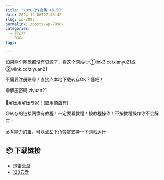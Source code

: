 ```yaml
---
title: "kuzu旧作合集 46-50"
date: 2024-12-06T17:43:42
slug: wp-7896
permalink: /posts/wp-7896/
categories:
  - 其它📺
  - BG📺
tags:

---
```


如果两个网盘都没有资源了，看这个网站👉①link3.cc/xianyu21或②vlink.cc/ziyuan21

不需要注册账号！直接点本地下载转存OK？懂吧！

🟢解压密码:ziyuan21

🔵解压用解压专家！(应用商店有)

🟡转存的链接网盘有教程！一定要看教程！按教程操作！不按教程操作你不会解压！

💰🈶能力的宝，可以点左下角赞赏支持一下网站运行

## 📦 下载链接
- [迅雷云盘](https://blziyuan21.com/pay-download/7896?key=ba6e14d9bc&down_id=0)
- [123云盘](https://blziyuan21.com/pay-download/7896?key=ba6e14d9bc&down_id=1)


